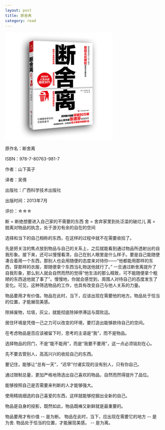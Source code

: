 ```yaml
---
layout: post
title: 断舍离
category: read
---
```

<img class="cover" src="/images/2016/20161212.jpg" />

原作名：断舍离

ISBN：978-7-80763-981-7

作者：山下英子

译者：吴倩

出版社：广西科学技术出版社

出版时间：2013年7月

评价：☆☆☆

断 = 断绝想要进入自己家的不需要的东西
舍 = 舍弃家里到处泛滥的破烂儿
离 = 脱离对物品的执念，处于游刃有余的自在的空间

选择和当下的自己相称的东西，在这样的过程中就不在需要收拾了。

先是把关注的焦点放到物品与自己的关系上，之后就能看到通过物品所透射出的自我形象。接下来，还可以慢慢看清，自己在别人眼里是什么样子。要是自己能随便凑合着用一个东西，那别人也会用随便的态度来对待你——“他都能用那样的东西，穿那样的衣服，那随便拿个东西当礼物送他就行了。”
一旦通过断舍离提升了自我形象，那么别人就会自然而然的觉得“他生活的那么精致，可不能随便拿个粗陋的东西送他就了事了”。慢慢地，你就会感觉到，周围人对待自己的态度发生了变化。可见，这种筛选物品的工作，也具有改变自己与他人关系的力量。

物品要用才有价值。物品在此时，当下，应该出现在需要他的地方。物品处于恰当的位置，才能展现美感。

除掉废物，垃圾，灰尘，就能彻底除掉停滞运与腐败运。

居住环境是凭借一己之力可以改变的环境，要打造出能够款待自己的空间。

在考虑物品是否应该被留下时，思考的主语是“我”，而不是物品。

选择物品的窍门，不是“能不能用”，而是“我要不要用”，这一点必须铭刻在心。

先不要去管别人，高高兴兴的收拾自己的东西。

要记住，能够让“总有一天”，“迟早”付诸实现的没有别人，只有你自己。

通过限制总量，更加严格地筛选出自己喜欢的物品，自然而然得提升了品位。

能够按照自己是否需要来判断的人才能够强大。

使用精挑细选的自己喜爱的东西，这样就能够挖掘出全新的自己。

物品是自身的投影，既然如此，物品既棒又新鲜就是最重要的。

物品要用才有价值   --   是为断。
物品在此时，当下，应出现在需要它的地方  --  是为舍.
物品处于恰当的位置，才能展现美感。 --  是为离。




